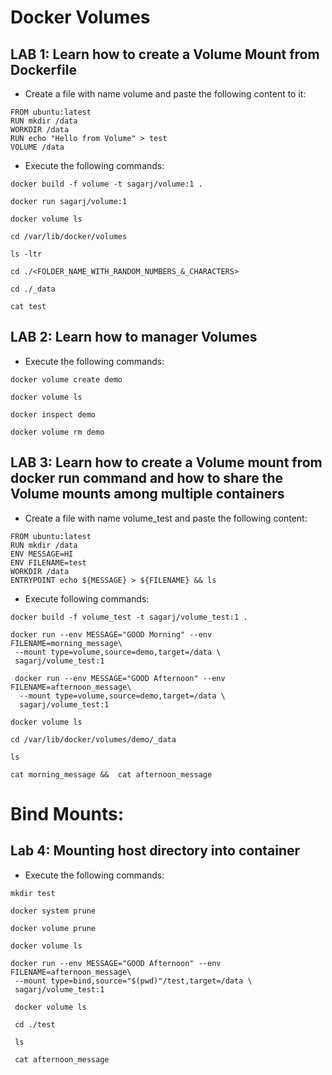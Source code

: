 # Docker Volumes

## LAB 1: Learn how to create a Volume Mount from Dockerfile

- Create a file with name volume and paste the following content to it:

```
FROM ubuntu:latest
RUN mkdir /data
WORKDIR /data
RUN echo "Hello from Volume" > test
VOLUME /data
```

- Execute the following commands:

```
docker build -f volume -t sagarj/volume:1 .

docker run sagarj/volume:1

docker volume ls

cd /var/lib/docker/volumes

ls -ltr

cd ./<FOLDER_NAME_WITH_RANDOM_NUMBERS_&_CHARACTERS>

cd ./_data
 
cat test 
```

## LAB 2: Learn how to manager Volumes

- Execute the following commands:

```
docker volume create demo

docker volume ls

docker inspect demo

docker volume rm demo
```

## LAB 3: Learn how to create a Volume mount from docker run command and how to share the Volume mounts among multiple containers

- Create a file with name volume_test and paste the following content:

```
FROM ubuntu:latest
RUN mkdir /data
ENV MESSAGE=HI
ENV FILENAME=test
WORKDIR /data
ENTRYPOINT echo ${MESSAGE} > ${FILENAME} && ls
```

- Execute following commands:

```
docker build -f volume_test -t sagarj/volume_test:1 .

docker run --env MESSAGE="GOOD Morning" --env FILENAME=morning_message\
 --mount type=volume,source=demo,target=/data \
 sagarj/volume_test:1
 
 docker run --env MESSAGE="GOOD Afternoon" --env FILENAME=afternoon_message\
  --mount type=volume,source=demo,target=/data \
  sagarj/volume_test:1

docker volume ls

cd /var/lib/docker/volumes/demo/_data

ls

cat morning_message &&  cat afternoon_message
```

# Bind Mounts:

## Lab 4: Mounting host directory into container

- Execute the following commands:

```
mkdir test

docker system prune

docker volume prune

docker volume ls

docker run --env MESSAGE="GOOD Afternoon" --env FILENAME=afternoon_message\
 --mount type=bind,source="$(pwd)"/test,target=/data \
 sagarj/volume_test:1
 
 docker volume ls
 
 cd ./test
 
 ls
 
 cat afternoon_message
 ```
